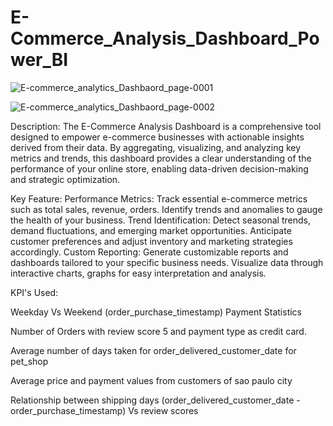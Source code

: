 # E-Commerce_Analysis_Dashboard_Power_BI

![E-commerce_analytics_Dashbaord_page-0001](https://github.com/chetank397/E-Commerce_Analysis_Dashboard_Power_BI/assets/163136348/059f03c8-437a-4ffa-9d02-4cd9a64a57fc)

![E-commerce_analytics_Dashbaord_page-0002](https://github.com/chetank397/E-Commerce_Analysis_Dashboard_Power_BI/assets/163136348/919c60e8-8579-476a-966d-029a502e9ab1)


Description:
The E-Commerce Analysis Dashboard is a comprehensive tool designed to empower e-commerce businesses with actionable insights derived from their data. By aggregating, visualizing, and analyzing key metrics and trends, this dashboard provides a clear understanding of the performance of your online store, enabling data-driven decision-making and strategic optimization.

Key Feature:
Performance Metrics: Track essential e-commerce metrics such as total sales, revenue, orders. Identify trends and anomalies to gauge the health of your business.
Trend Identification: Detect seasonal trends, demand fluctuations, and emerging market opportunities. Anticipate customer preferences and adjust inventory and marketing strategies accordingly.
Custom Reporting: Generate customizable reports and dashboards tailored to your specific business needs. Visualize data through interactive charts, graphs for easy interpretation and analysis.

KPI's Used:

Weekday Vs Weekend (order_purchase_timestamp) Payment Statistics

Number of Orders with review score 5 and payment type as credit card.

Average number of days taken for order_delivered_customer_date for pet_shop

Average price and payment values from customers of sao paulo city

Relationship between shipping days (order_delivered_customer_date - order_purchase_timestamp) Vs review scores
